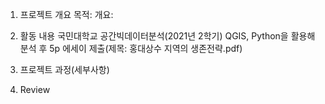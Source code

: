1. 프로젝트 개요
목적:
개요: 

2. 활동 내용
국민대학교 공간빅데이터분석(2021년 2학기)
QGIS, Python을 활용해 분석 후 5p 에세이 제출(제목: 홍대상수 지역의 생존전략.pdf)

3. 프로젝트 과정(세부사항)

4. Review
